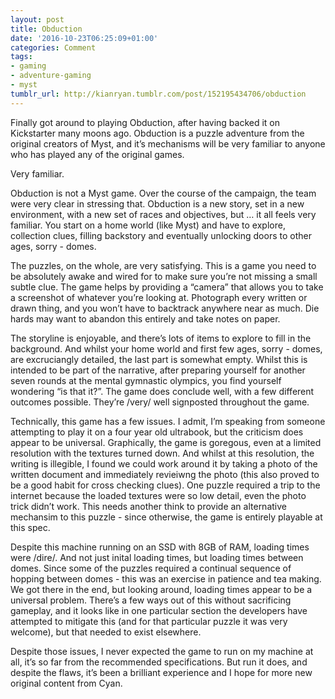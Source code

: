 ```yaml
---
layout: post
title: Obduction
date: '2016-10-23T06:25:09+01:00'
categories: Comment
tags:
- gaming
- adventure-gaming
- myst
tumblr_url: http://kianryan.tumblr.com/post/152195434706/obduction
---
```

Finally got around to playing Obduction, after having backed it on Kickstarter many moons ago.  Obduction is a puzzle adventure from the original creators of Myst, and it’s mechanisms will be very familiar to anyone who has played any of the original games.

Very familiar.

Obduction is not a Myst game.  Over the course of the campaign, the team were very clear in stressing that.  Obduction is a new story, set in a new environment, with a new set of races and objectives, but … it all feels very familiar.  You start on a home world (like Myst) and have to explore, collection clues, filling backstory and eventually unlocking doors to other ages, sorry - domes.

The puzzles, on the whole, are very satisfying.  This is a game you need to be absolutely awake and wired for to make sure you’re not missing a small subtle clue.  The game helps by providing a “camera” that allows you to take a screenshot of whatever you’re looking at.  Photograph every written or drawn thing, and you won’t have to backtrack anywhere near as much.  Die hards may want to abandon this entirely and take notes on paper.

The storyline is enjoyable, and there’s lots of items to explore to fill in the background.  And whilst your home world and first few ages, sorry - domes, are excruciangly detailed, the last part is somewhat empty.  Whilst this is intended to be part of the narrative, after preparing yourself for another seven rounds at the mental gymnastic olympics, you find yourself wondering “is that it?”.  The game does conclude well, with a few different outcomes possible.  They’re /very/ well signposted throughout the game.

Technically, this game has a few issues.  I admit, I’m speaking from someone attempting to play it on a four year old ultrabook, but the criticism does appear to be universal.  Graphically, the game is goregous, even at a limited resolution with the textures turned down.  And whilst at this resolution, the writing is illegible, I found we could work around it by taking a photo of the written document and immediately revieiwng the photo (this also proved to be a good habit for cross checking clues). One puzzle required a trip to the internet because the loaded textures were so low detail, even the photo trick didn’t work.  This needs another think to provide an alternative mechansim to this puzzle - since otherwise, the game is entirely playable at this spec.

Despite this machine running on an SSD with 8GB of RAM, loading times were /dire/.  And not just inital loading times, but loading times between domes.  Since some of the puzzles required a continual sequence of hopping between domes - this was an exercise in patience and tea making.  We got there in the end, but looking around, loading times appear to be a universal problem.  There’s a few ways out of this without sacrificing gameplay, and it looks like in one particular section the developers have attempted to mitigate this (and for that particular puzzle it was very welcome), but that needed to exist elsewhere.

Despite those issues, I never expected the game to run on my machine at all, it’s so far from the recommended specifications.  But run it does, and despite the flaws, it’s been a brilliant experience and I hope for more new original content from Cyan.
